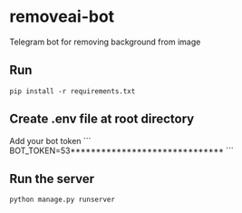 # removeai-bot
Telegram bot for removing background from image

## Run
```
pip install -r requirements.txt
```

## Create .env file at root directory
<p>Add your bot token
```
BOT_TOKEN=53******************************
```

## Run the server
```
python manage.py runserver
```
